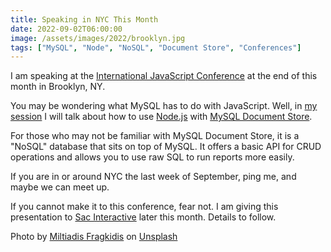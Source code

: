 ```yaml
---
title: Speaking in NYC This Month
date: 2022-09-02T06:00:00
image: /assets/images/2022/brooklyn.jpg
tags: ["MySQL", "Node", "NoSQL", "Document Store", "Conferences"]
---
```


I am speaking at the [International JavaScript Conference](https://javascript-conference.com/new-york/) at the end of this month in Brooklyn, NY.

You may be wondering what MySQL has to do with JavaScript. Well, in [my session](https://javascript-conference.com/node-js/my-tests-passed-but-why-did-my-code-fail/) I will talk about how to use [Node.js](https://nodejs.org/) with [MySQL Document Store](https://www.mysql.com/products/enterprise/document_store.html).

For those who may not be familiar with MySQL Document Store, it is a "NoSQL" database that sits on top of MySQL. It offers a basic API for CRUD operations and allows you to use raw SQL to run reports more easily.

If you are in or around NYC the last week of September, ping me, and maybe we can meet up.

If you cannot make it to this conference, fear not. I am giving this presentation to [Sac Interactive](https://sacinteractive.com/) later this month. Details to follow.

Photo by [Miltiadis Fragkidis](https://unsplash.com/es/@_miltiadis_?utm_source=unsplash&utm_medium=referral&utm_content=creditCopyText) on [Unsplash](https://unsplash.com/s/photos/brooklyn?utm_source=unsplash&utm_medium=referral&utm_content=creditCopyText)
